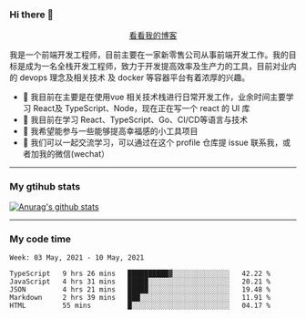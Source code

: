 ### Hi there 👋

<p align="center">
  <a href="https://real-jacket.github.io/">看看我的博客</a>
</p>

我是一个前端开发工程师，目前主要在一家新零售公司从事前端开发工作。我的目标是成为一名全栈开发工程师，致力于开发提高效率及生产力的工具，目前对业内的 devops 理念及相关技术 及 docker 等容器平台有着浓厚的兴趣。

- 🔭 我目前在主要是在使用vue 相关技术栈进行日常开发工作，业余时间主要学习 React及 TypeScript、Node，现在正在写一个 react 的 UI 库 
- 🌱 我目前在学习 React、TypeScript、Go、CI/CD等语言与技术
- 👯 我希望能参与一些能够提高幸福感的小工具项目
- 💬 我们可以一起交流学习，可以通过在这个 profile 仓库提 issue 联系我，或者加我的微信(wechat）

***

### My gtihub stats

[![Anurag's github stats](https://github-readme-stats.vercel.app/api?username=real-jacket)](https://github.com/anuraghazra/github-readme-stats)

***

### My code time

<!--START_SECTION:waka-->
```text
Week: 03 May, 2021 - 10 May, 2021

TypeScript   9 hrs 26 mins   ██████████▓░░░░░░░░░░░░░░   42.22 % 
JavaScript   4 hrs 31 mins   █████░░░░░░░░░░░░░░░░░░░░   20.21 % 
JSON         4 hrs 21 mins   █████░░░░░░░░░░░░░░░░░░░░   19.48 % 
Markdown     2 hrs 39 mins   ███░░░░░░░░░░░░░░░░░░░░░░   11.91 % 
HTML         55 mins         █░░░░░░░░░░░░░░░░░░░░░░░░   04.17 % 
```
<!--END_SECTION:waka-->
